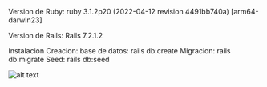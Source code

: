 Version de Ruby: ruby 3.1.2p20 (2022-04-12 revision 4491bb740a) [arm64-darwin23]

Version de Rails: Rails 7.2.1.2


Instalacion
Creacion: base de datos: rails db:create
Migracion: rails db:migrate
Seed: rails db:seed

![alt text](<Screenshot 2025-05-13 at 4.20.52 PM (2).png>)
